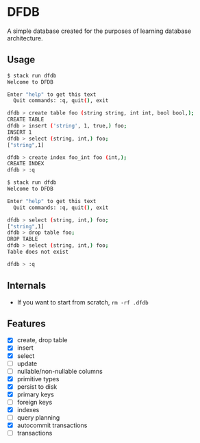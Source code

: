 # DFDB

A simple database created for the purposes of learning database architecture.

## Usage

```bash
$ stack run dfdb
Welcome to DFDB

Enter "help" to get this text
  Quit commands: :q, quit(), exit

dfdb > create table foo (string string, int int, bool bool,);
CREATE TABLE
dfdb > insert ('string', 1, true,) foo;
INSERT 1
dfdb > select (string, int,) foo;
["string",1]

dfdb > create index foo_int foo (int,);
CREATE INDEX
dfdb > :q

$ stack run dfdb
Welcome to DFDB

Enter "help" to get this text
  Quit commands: :q, quit(), exit

dfdb > select (string, int,) foo;
["string",1]
dfdb > drop table foo;
DROP TABLE
dfdb > select (string, int,) foo;
Table does not exist

dfdb > :q
```

## Internals

* If you want to start from scratch, `rm -rf .dfdb`

## Features

- [x] create, drop table
- [x] insert
- [x] select
- [ ] update
- [ ] nullable/non-nullable columns
- [x] primitive types
- [x] persist to disk
- [x] primary keys
- [ ] foreign keys
- [x] indexes
- [ ] query planning
- [x] autocommit transactions
- [ ] transactions
